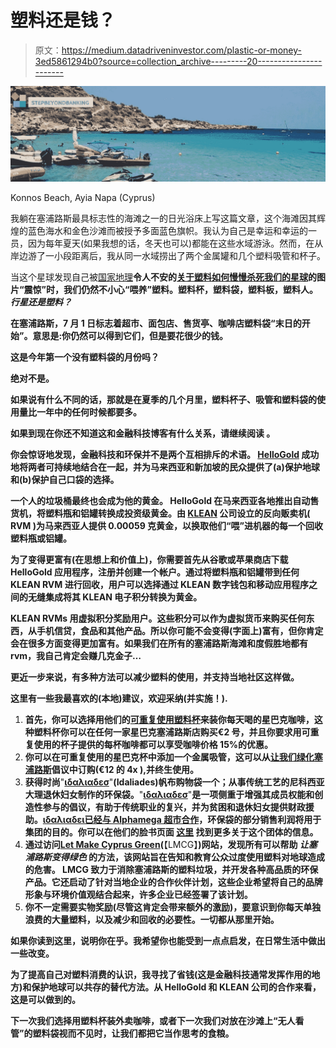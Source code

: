 # 塑料还是钱？

> 原文：<https://medium.datadriveninvestor.com/plastic-or-money-3ed5861294b0?source=collection_archive---------20----------------------->

![](img/1e10c0a7d4aa321906a9933d6ae8163b.png)

Konnos Beach, Ayia Napa (Cyprus)

我躺在塞浦路斯最具标志性的海滩之一的日光浴床上写这篇文章，这个海滩因其辉煌的蓝色海水和金色沙滩而被授予多面蓝色旗帜。我认为自己是幸运和幸运的一员，因为每年夏天(如果我想的话，冬天也可以)都能在这些水域游泳。然而，在从岸边游了一小段距离后，我从同一水域捞出了两个金属罐和几个塑料吸管和杯子。

当这个星球发现自己被[国家地理](https://www.nationalgeographic.com/environment/planetorplastic/)**令人不安的[关于塑料如何慢慢杀死我们的星球](https://www.nationalgeographic.com/environment/plastic-facts/)的图片“震惊”时，我们仍然不小心“喂养”塑料。塑料杯，塑料袋，塑料板，塑料人。 ***行星还是塑料？*****

**在塞浦路斯，7 月 1 日标志着超市、面包店、售货亭、咖啡店塑料袋“末日的开始”。意思是:你仍然可以得到它们，但是要花很少的钱。**

**这是今年第一个没有塑料袋的月份吗？**

**绝对不是。**

**如果说有什么不同的话，那就是在夏季的几个月里，塑料杯子、吸管和塑料袋的使用量比一年中的任何时候都要多。**

**如果到现在你还不知道这和金融科技博客有什么关系，请继续阅读 。**

**你会惊讶地发现，金融科技和环保并不是两个互相排斥的术语。 [HelloGold](https://www.hellogold.com/) 成功地将两者可持续地结合在一起，并为马来西亚和新加坡的民众提供了(a)保护地球和(b)保护自己口袋的选择。**

**一个人的垃圾桶最终也会成为他的黄金。 HelloGold 在马来西亚各地推出自动售货机，将塑料瓶和铝罐转换成投资级黄金。由 [**KLEAN**](https://www.klean.my/) 公司设立的反向贩卖机( **RVM** )为马来西亚人提供 0.00059 克黄金，以换取他们“喂”进机器的每一个回收塑料瓶或铝罐。**

**为了变得更富有(在思想上和价值上)，你需要首先从谷歌或苹果商店下载 HelloGold 应用程序，注册并创建一个帐户。通过将塑料瓶和铝罐带到任何 KLEAN RVM 进行回收，用户可以选择通过 KLEAN 数字钱包和移动应用程序之间的无缝集成将其 KLEAN 电子积分转换为黄金。**

**KLEAN RVMs 用虚拟积分奖励用户。这些积分可以作为虚拟货币来购买任何东西，从手机信贷，食品和其他产品。所以你可能不会变得(字面上)富有，但你肯定会在很多方面变得更加富有。如果我们在所有的塞浦路斯海滩和度假胜地都有 rvm，我自己肯定会赚几克金子…**

**更近一步来说，有多种方法可以减少塑料的使用，并支持当地社区这样做。**

**这里有一些我最喜欢的(本地)建议，欢迎采纳(并实施！).**

1.  **首先，你可以选择用他们的[可重复使用塑料杯](https://www.starbucks.com/responsibility/environment/cups-and-materials)来装你每天喝的星巴克咖啡，这种塑料杯你可以在任何一家星巴克塞浦路斯店购买€2 号，并且你要求用可重复使用的杯子提供的每杯咖啡都可以享受咖啡价格 15%的优惠。**
2.  **你可以在可重复使用的星巴克杯中添加一个金属吸管，这可以从[让我们绿化塞浦路斯](http://www.letsmakecyprusgreen.com/)倡议中订购(€12 的 4x ),并终生使用。**
3.  **获得时尚**"**[ιδαλιαδεσ](https://www.facebook.com/idaliades/)**"**(Idaliades)帆布购物袋一个；从事传统工艺的尼科西亚大理退休妇女制作的环保袋。**"**[ιδαλιαδεσ](https://www.facebook.com/idaliades/)**"**是一项侧重于增强其成员权能和创造性参与的倡议，有助于传统职业的复兴，并为贫困和退休妇女提供财政援助。[ιδαλιαδει已经与 Alphamega 超市合作](https://www.alphamega.com.cy/en/did-you-get-your-unique-bag-from-alphamega-hypermarkets-yet/)，环保袋的部分销售利润将用于集团的目的。你可以在他们的脸书页面 [**这里**](https://www.facebook.com/idaliades/) 找到更多关于这个团体的信息。**
4.  **通过访问[Let Make Cyprus Green](http://www.letsmakecyprusgreen.com/)(**【LMCG】**)网站，发现所有可以帮助 ***让塞浦路斯变得绿色*** 的方法，该网站旨在告知和教育公众过度使用塑料对地球造成的危害。
    LMCG 致力于消除塞浦路斯的塑料垃圾，并开发各种高品质的环保产品。它还启动了针对当地企业的合作伙伴计划，这些企业希望将自己的品牌形象与环境价值观结合起来，许多企业已经签署了该计划。**
5.  **你不一定需要实物奖励(尽管这肯定会带来额外的激励)，要意识到你每天单独浪费的大量塑料，以及减少和回收的必要性。一切都从那里开始。**

**如果你读到这里，说明你在乎。我希望你也能受到一点点启发，在日常生活中做出一些改变。**

**为了提高自己对塑料消费的认识，我寻找了省钱(这是金融科技通常发挥作用的地方)和保护地球可以共存的替代方法。从 HelloGold 和 KLEAN 公司的合作来看，这是可以做到的。**

**下一次我们选择用塑料杯装外卖咖啡，或者下一次我们对放在沙滩上“无人看管”的塑料袋视而不见时，让我们都把它当作思考的食粮。**